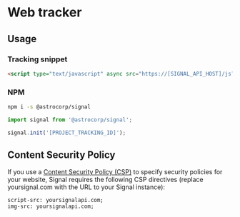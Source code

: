 # Web tracker

## Usage

### Tracking snippet

```html
<script type="text/javascript" async src="https://[SIGNAL_API_HOST]/js?id=[PROJECT_TRACKING_ID]"></script>
```

### NPM

```bash
npm i -s @astrocorp/signal
```

```javascript
import signal from '@astrocorp/signal';

signal.init('[PROJECT_TRACKING_ID]');
```


## Content Security Policy

If you use a [Content Security Policy (CSP)](https://developer.mozilla.org/en-US/docs/Web/HTTP/CSP)
to specify security policies for your website, Signal requires the following CSP directives
(replace yoursignal.com with the URL to your Signal instance):
```
script-src: yoursignalapi.com;
img-src: yoursignalapi.com;
```

